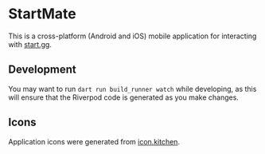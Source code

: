 # StartMate
This is a cross-platform (Android and iOS) mobile application for interacting with [start.gg](https://www.start.gg/).

## Development
You may want to run `dart run build_runner watch` while developing, as this will ensure that the Riverpod code is generated as you make changes.

## Icons
Application icons were generated from [icon.kitchen](https://icon.kitchen/i/H4sIAAAAAAAAA0VQvU7EMAx%2BF7N2KAdl6AoHKxK3IYTc2kkj0rhK00PodO%2BOnQqRIYk%2F%2B%2FtJLnDGuPEK%2FQUI89dp4pmhdxhXbmBA8lrB2wwNFGvRf8%2BffhZr%2BowUOBUdGfzLX6F6o0TJtzpx0909PD0fdaBCB4Oca1tyCmHyUWXuu2sDzj%2FGsGCu9JX1AGKHWzTxMEpSYJkk8ScmyhIIKukViULyRiqyQN81kIOflH5oNZSUIvN%2Bj%2BwqWmlH53gs%2BnTgyGcsrCaawCLuCW2Zwyy0Rfujd027%2B2ocWXX%2F5gE%2Brr95ITUiRgEAAA%3D%3D).